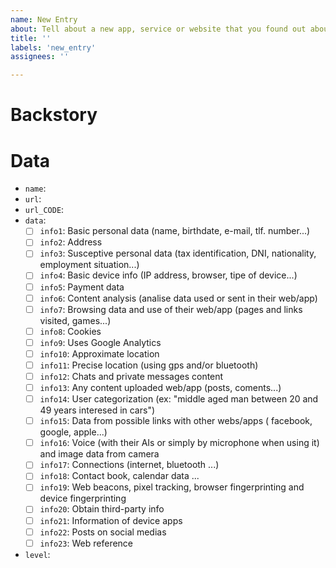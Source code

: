 ```yaml
---
name: New Entry
about: Tell about a new app, service or website that you found out about the deletion process
title: ''
labels: 'new_entry'
assignees: ''

---
```


# Backstory
<!-- Tell a bit about how you approached the deletion request and how it went -->

# Data
<!-- Fill in the fields below, delete any optional ones that do not apply or that you don't have the information -->

- `name`: <!-- The name of the web or service -->
- `url`: <!-- The url of the Privacy Policy page -->
- `url_CODE`: <!-- *(optional)* Use the language `CODE` as suffix of the url field to provide language-specific deletion codes, shown on the respective language page -->
- `data`: <!--Put a 'X' in between the square brackets that apply-->
    - [ ] `info1`: Basic personal data (name, birthdate, e-mail, tlf. number...)
    - [ ] `info2`: Address
    - [ ] `info3`: Susceptive personal data (tax identification, DNI, nationality, employment situation...)
    - [ ] `info4`: Basic device info (IP address, browser, tipe of device...)
    - [ ] `info5`: Payment data
    - [ ] `info6`: Content analysis (analise data used or sent in their web/app)
    - [ ] `info7`: Browsing data and use of their web/app (pages and links visited, games...)
    - [ ] `info8`: Cookies
    - [ ] `info9`: Uses Google Analytics
    - [ ] `info10`: Approximate location
    - [ ] `info11`: Precise location (using gps and/or bluetooth)
    - [ ] `info12`: Chats and private messages content
    - [ ] `info13`: Any content uploaded web/app (posts, coments...)
    - [ ] `info14`: User categorization (ex: "middle aged man between 20 and 49 years interesed in cars")
    - [ ] `info15`: Data from possible links with other webs/apps ( facebook, google, apple...)
    - [ ] `info16`: Voice (with their AIs or simply by microphone when using it) and image data from camera
    - [ ] `info17`: Connections (internet, bluetooth ...)
    - [ ] `info18`: Contact book, calendar data ...
    - [ ] `info19`: Web beacons, pixel tracking, browser fingerprinting and device fingerprinting
    - [ ] `info20`: Obtain third-party info 
    - [ ] `info21`: Information of device apps
    - [ ] `info22`: Posts on social medias
    - [ ] `info23`: Web reference
- `level`: <!-- low (<=7) medium (>7, <=14) lots (>14) -->
